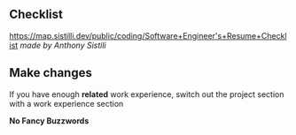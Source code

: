 ## Checklist
<https://map.sistilli.dev/public/coding/Software+Engineer's+Resume+Checklist> 
*made by Anthony Sistili* 

## Make changes
If you have enough **related** work experience, switch out the project section with a work experience section

**No Fancy Buzzwords** 
